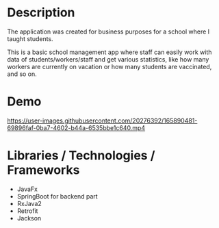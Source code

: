 # Description

The application was created for business purposes for a school where I taught students.

This is a basic school management app where staff can easily work with data of students/workers/staff and get various statistics, like how many workers are currently on vacation or how many students are vaccinated, and so on. 

# Demo


https://user-images.githubusercontent.com/20276392/165890481-69896faf-0ba7-4602-b44a-6535bbe1c640.mp4


# Libraries / Technologies / Frameworks
- JavaFx
- SpringBoot for backend part
- RxJava2
- Retrofit
- Jackson
